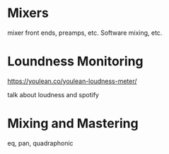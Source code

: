 # Mixers

mixer front ends, preamps, etc. Software mixing, etc.

# Loundness Monitoring

https://youlean.co/youlean-loudness-meter/

talk about loudness and spotify


# Mixing and Mastering

eq, pan, quadraphonic